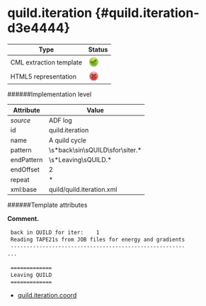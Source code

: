 # quild.iteration {#quild.iteration-d3e4444}


| Type                                                                                                                                                | Status                                                                                                                                              |
|----|----|
| CML extraction template                                                                                                                             | ![](/imgs/Total.png)                                                                                                                                |
| HTML5 representation                                                                                                                                | ![](/imgs/None.png)                                                                                                                                 |

######Implementation level

| Attribute                                                                                                                                           | Value                                                                                                                                               |
|----|----|
| *source*                                                                                                                                            | ADF log                                                                                                                                             |
| id                                                                                                                                                  | quild.iteration                                                                                                                                     |
| name                                                                                                                                                | A quild cycle                                                                                                                                       |
| pattern                                                                                                                                             | \\s\*back\\sin\\sQUILD\\sfor\\siter.\*                                                                                                              |
| endPattern                                                                                                                                          | \\s\*Leaving\\sQUILD.\*                                                                                                                             |
| endOffset                                                                                                                                           | 2                                                                                                                                                   |
| repeat                                                                                                                                              | \*                                                                                                                                                  |
| xml:base                                                                                                                                            | quild/quild.iteration.xml                                                                                                                           |

######Template attributes

**Comment.**

     back in QUILD for iter:    1
     Reading TAPE21s from JOB files for energy and gradients
     -------------------------------------------------------
    ...

     =============
     Leaving QUILD
     =============

        

-   [quild.iteration.coord](/out/md/cml/adf_log/quild.iteration.coord-d3e4453.md)


